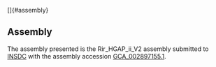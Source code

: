 []{#assembly}

Assembly
--------

The assembly presented is the Rir\_HGAP\_ii\_V2 assembly submitted to
[INSDC](http://www.insdc.org) with the assembly accession
[GCA\_002897155.1](http://www.ebi.ac.uk/ena/data/view/GCA_002897155.1).

